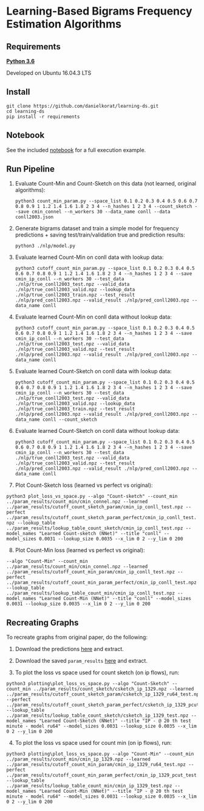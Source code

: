 # Learning-Based Bigrams Frequency Estimation Algorithms

## Requirements
**[Python 3.6](https://www.python.org/ftp/python/3.6.12/Python-3.6.12.tgz)**

Developed on Ubuntu 16.04.3 LTS

## Install
 
```
git clone https://github.com/danielkorat/learning-ds.git
cd learning-ds
pip install -r requirements
```

## Notebook

See the included [notebook](https://github.com/danielkorat/learning-ds/blob/main/notebook.ipynb) for a full execution example.

## Run Pipeline

1. Evaluate Count-Min and Count-Sketch on this data (not learned, original algorithms): 

   ```python3 count_min_param.py --space_list 0.1 0.2 0.3 0.4 0.5 0.6 0.7 0.8 0.9 1 1.2 1.4 1.6 1.8 2 3 4 --n_hashes 1 2 3 4 --count_sketch --save cmin_connel --n_workers 30 --data_name conll --data conll2003.json```

2. Generate bigrams dataset and train a simple model for frequency predictions + saving test/train/validation true and prediction results:

   ```python3 ./nlp/model.py```
   
3. Evaluate learned Count-Min on conll data with lookup data:

   ```python3 cutoff_count_min_param.py --space_list 0.1 0.2 0.3 0.4 0.5 0.6 0.7 0.8 0.9 1 1.2 1.4 1.6 1.8 2 3 4 --n_hashes 1 2 3 4 --save cmin_ip_conll --n_workers 30 --test_data ./nlp/true_conll2003_test.npz --valid_data ./nlp/true_conll2003_valid.npz --lookup_data ./nlp/true_conll2003_train.npz --test_result ./nlp/pred_conll2003.npz --valid_result ./nlp/pred_conll2003.npz --data_name conll```
   
4. Evaluate learned Count-Min on conll data without lookup data:

   ```python3 cutoff_count_min_param.py --space_list 0.1 0.2 0.3 0.4 0.5 0.6 0.7 0.8 0.9 1 1.2 1.4 1.6 1.8 2 3 4 --n_hashes 1 2 3 4 --save cmin_ip_conll --n_workers 30 --test_data ./nlp/true_conll2003_test.npz --valid_data ./nlp/true_conll2003_valid.npz --test_result ./nlp/pred_conll2003.npz --valid_result ./nlp/pred_conll2003.npz --data_name conll```

5. Evaluate learned Count-Sketch on conll data with lookup data:

   ```python3 cutoff_count_min_param.py --space_list 0.1 0.2 0.3 0.4 0.5 0.6 0.7 0.8 0.9 1 1.2 1.4 1.6 1.8 2 3 4 --n_hashes 1 2 3 4 --save cmin_ip_conll --n_workers 30 --test_data ./nlp/true_conll2003_test.npz --valid_data ./nlp/true_conll2003_valid.npz --lookup_data ./nlp/true_conll2003_train.npz --test_result ./nlp/pred_conll2003.npz --valid_result ./nlp/pred_conll2003.npz --data_name conll --count_sketch```
   
6. Evaluate learned Count-Sketch on conll data without lookup data:

   ```python3 cutoff_count_min_param.py --space_list 0.1 0.2 0.3 0.4 0.5 0.6 0.7 0.8 0.9 1 1.2 1.4 1.6 1.8 2 3 4 --n_hashes 1 2 3 4 --save cmin_ip_conll --n_workers 30 --test_data ./nlp/true_conll2003_test.npz --valid_data ./nlp/true_conll2003_valid.npz --test_result ./nlp/pred_conll2003.npz --valid_result ./nlp/pred_conll2003.npz --data_name conll```
   
7. Plot Count-Sketch loss (learned vs perfect vs original):

```python3 plot_loss_vs_space.py --algo "Count-sketch" --count_min ../param_results/count_min/cmin_connel.npz --learned ../param_results/cutoff_count_sketch_param/cmin_ip_conll_test.npz --perfect ../param_results/cutoff_count_sketch_param_perfect/cmin_ip_conll_test.npz --lookup_table ../param_results/lookup_table_count_sketch/cmin_ip_conll_test.npz --model_names "Learned Count-sketch (NNet)" --title "conll" --model_sizes 0.0031 --lookup_size 0.0035 --x_lim 0 2 --y_lim 0 200```

8. Plot Count-Min loss (learned vs perfect vs original):

```--algo "Count-Min" --count_min ../param_results/count_min/cmin_connel.npz --learned ../param_results/cutoff_count_min_param/cmin_ip_conll_test.npz --perfect ../param_results/cutoff_count_min_param_perfect/cmin_ip_conll_test.npz --lookup_table ../param_results/lookup_table_count_min/cmin_ip_conll_test.npz --model_names "Learned Count-Min (NNet)" --title "conll" --model_sizes 0.0031 --lookup_size 0.0035 --x_lim 0 2 --y_lim 0 200```
   

## Recreating Graphs

To recreate graphs from original paper, do the following:

1. Download the predictions [here](https://drive.google.com/file/d/1PlmYUYEWHKJWOOyR1GrBuV3mcbSBdpiV/view) and extract.

2. Download the saved ```param_results``` [here](https://drive.google.com/open?id=1n2jDVhvKPwtFevyej42hGRieOeqIYoSJ) and extract.

3. To plot the loss vs space used for count sketch (on ip flows), run:

```
python3 plotting\plot_loss_vs_space.py --algo "Count-Sketch" --count_min ../param_results/count_sketch/csketch_ip_1329.npz --learned ../param_results/cutoff_count_sketch_param/csketch_ip_1329_ru64_test.npz --perfect ../param_results/cutoff_count_sketch_param_perfect/csketch_ip_1329_pcut_test.npz --lookup_table ../param_results/lookup_table_count_sketch/csketch_ip_1329_test.npz --model_names "Learned Count-Sketch (NNet)" --title "IP - @ 20 th test minute - model ru64" --model_sizes 0.0031 --lookup_size 0.0035 --x_lim 0 2 --y_lim 0 200
``` 

4. To plot the loss vs space used for count min (on ip flows), run:

```
python3 plotting\plot_loss_vs_space.py --algo "Count-Min" --count_min ../param_results/count_min/cmin_ip_1329.npz --learned ../param_results/cutoff_count_min_param/cmin_ip_1329_ru64_test.npz --perfect ../param_results/cutoff_count_min_param_perfect/cmin_ip_1329_pcut_test.npz --lookup_table ../param_results/lookup_table_count_min/cmin_ip_1329_test.npz --model_names "Learned Count-Min (NNet)" --title "IP - @ 20 th test minute - model ru64" --model_sizes 0.0031 --lookup_size 0.0035 --x_lim 0 2 --y_lim 0 200
``` 
